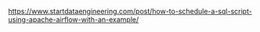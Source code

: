 https://www.startdataengineering.com/post/how-to-schedule-a-sql-script-using-apache-airflow-with-an-example/